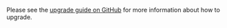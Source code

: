 Please see the [upgrade guide on GitHub](https://github.com/VanOns/laravel-attachment-library/blob/master/UPGRADING.md) for more
information about how to upgrade.
